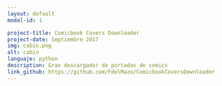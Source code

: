 ```yaml
---
layout: default
modal-id: 1

project-title: Comicbook Covers Downloader
project-date: Septiembre 2017
img: cabin.png
alt: cabin
languaje: python
description: Gran descargador de portadas de comics
link_github: https://github.com/FdelMazo/ComicbookCoversDownloader
---
```

